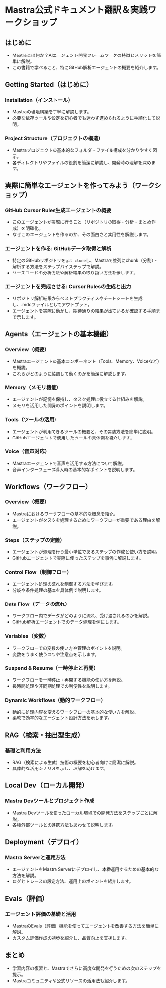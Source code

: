 # Mastra公式ドキュメント翻訳＆実践ワークショップ

## はじめに
- Mastraとは何か？AIエージェント開発フレームワークの特徴とメリットを簡単に解説。
- この書籍で学べること、特にGitHub解析エージェントの概要を紹介します。

## Getting Started（はじめに）
### Installation（インストール）
- Mastraの環境構築を丁寧に解説します。
- 必要な依存ツールや設定を初心者でも迷わず進められるように手順化して説明。

### Project Structure（プロジェクトの構造）
- Mastraプロジェクトの基本的なフォルダ・ファイル構成を分かりやすく図示。
- 各ディレクトリやファイルの役割を簡潔に解説し、開発時の理解を深めます。

## 実際に簡単なエージェントを作ってみよう（ワークショップ）
### GitHub Cursor Rules生成エージェントの概要
- このエージェントが実際に行うこと（リポジトリの取得・分析・まとめ作成）を明確化。
- なぜこのエージェントを作るのか、その面白さと実用性を解説します。

### エージェントを作る: GitHubデータ取得と解析
- 特定のGitHubリポジトリを`git clone`し、Mastraで並列にchunk（分割）・解析する方法をステップバイステップで解説。
- ソースコードの分析方法や解析結果の取り扱い方法を示します。

### エージェントを完成させる: Cursor Rulesの生成と出力
- リポジトリ解析結果からベストプラクティスやチートシートを生成し、.mdcファイルとしてアウトプット。
- エージェントを実際に動かし、期待通りの結果が出ているか確認する手順まで示します。

## Agents（エージェントの基本機能）
### Overview（概要）
- Mastraエージェントの基本コンポーネント（Tools、Memory、Voiceなど）を概説。
- これらがどのように協調して動くのかを簡潔に解説します。

### Memory（メモリ機能）
- エージェントが記憶を保持し、タスク処理に役立てる仕組みを解説。
- メモリを活用した開発のポイントを説明します。

### Tools（ツールの活用）
- エージェントが利用できるツールの概要と、その実装方法を簡単に説明。
- GitHubエージェントで使用したツールの具体例を紹介します。

### Voice（音声対応）
- Mastraエージェントで音声を活用する方法について解説。
- 音声インターフェース導入時の基本的なポイントを説明します。

## Workflows（ワークフロー）
### Overview（概要）
- Mastraにおけるワークフローの基本的な概念を紹介。
- エージェントがタスクを処理するためにワークフローが重要である理由を解説。

### Steps（ステップの定義）
- エージェントが処理を行う最小単位であるステップの作成と使い方を説明。
- GitHubエージェントで実際に使ったステップを事例に解説します。

### Control Flow（制御フロー）
- エージェント処理の流れを制御する方法を学びます。
- 分岐や条件処理の基本を具体例で説明します。

### Data Flow（データの流れ）
- ワークフロー内でデータがどのように流れ、受け渡されるのかを解説。
- GitHub解析エージェントでのデータ処理を例にします。

### Variables（変数）
- ワークフローでの変数の使い方や管理のポイントを説明。
- 変数をうまく使うコツや注意点を示します。

### Suspend & Resume（一時停止と再開）
- ワークフローを一時停止・再開する機能の使い方を解説。
- 長時間処理や非同期処理での利便性を説明します。

### Dynamic Workflows（動的ワークフロー）
- 動的に処理内容を変えるワークフローの基本的な使い方を解説。
- 柔軟で効率的なエージェント設計方法を示します。

## RAG（検索・抽出型生成）
### 基礎と利用方法
- RAG（検索による生成）技術の概要を初心者向けに簡潔に解説。
- 具体的な活用シナリオを示し、理解を助けます。

## Local Dev（ローカル開発）
### Mastra Devツールとプロジェクト作成
- Mastra Devツールを使ったローカル環境での開発方法をステップごとに解説。
- 各種外部ツールとの連携方法もあわせて説明します。

## Deployment（デプロイ）
### Mastra Serverと運用方法
- エージェントをMastra Serverにデプロイし、本番運用するための基本的な方法を解説。
- ログとトレースの設定方法、運用上のポイントを紹介します。

## Evals（評価）
### エージェント評価の基礎と活用
- MastraのEvals（評価）機能を使ってエージェントを改善する方法を簡単に解説。
- カスタム評価作成の初歩を紹介し、品質向上を支援します。

## まとめ
- 学習内容の復習と、Mastraでさらに高度な開発を行うための次のステップを提示。
- Mastraコミュニティや公式リソースの活用法も紹介します。

